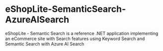# eShopLite-SemanticSearch-AzureAISearch
eShopLite - Semantic Search is a reference .NET application implementing an eCommerce site with Search features using Keyword Search and Semantic Search with Azure AI Search
